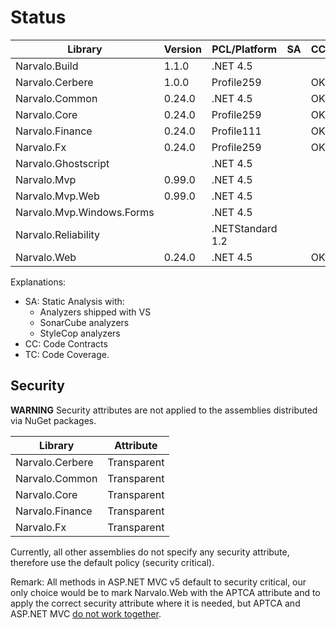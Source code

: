 Status
======

Library                   | Version     | PCL/Platform     | SA | CC | TC
--------------------------|-------------|------------------|----|----|-----
Narvalo.Build             | 1.1.0       | .NET 4.5         |    |    |
Narvalo.Cerbere           | 1.0.0       | Profile259       |    | OK | 100%
Narvalo.Common            | 0.24.0      | .NET 4.5         |    | OK |
Narvalo.Core              | 0.24.0      | Profile259       |    | OK |
Narvalo.Finance           | 0.24.0      | Profile111       |    | OK |
Narvalo.Fx                | 0.24.0      | Profile259       |    | OK |
Narvalo.Ghostscript       |             | .NET 4.5         |    |    |
Narvalo.Mvp               | 0.99.0      | .NET 4.5         |    |    |
Narvalo.Mvp.Web           | 0.99.0      | .NET 4.5         |    |    |
Narvalo.Mvp.Windows.Forms |             | .NET 4.5         |    |    |
Narvalo.Reliability       |             | .NETStandard 1.2 |    |    |
Narvalo.Web               | 0.24.0      | .NET 4.5         |    | OK |

Explanations:
- SA: Static Analysis with:
  * Analyzers shipped with VS
  * SonarCube analyzers
  * StyleCop analyzers
- CC: Code Contracts
- TC: Code Coverage.

Security
--------

**WARNING** Security attributes are not applied to the assemblies distributed
via NuGet packages.

Library             | Attribute
--------------------|------------
Narvalo.Cerbere     | Transparent
Narvalo.Common      | Transparent
Narvalo.Core        | Transparent
Narvalo.Finance     | Transparent
Narvalo.Fx          | Transparent

Currently, all other assemblies do not specify any security attribute, therefore
use the default policy (security critical).

Remark:
All methods in ASP.NET MVC v5 default to security critical, our only choice would
be to mark Narvalo.Web with the APTCA attribute and to apply the correct security
attribute where it is needed, but APTCA and ASP.NET MVC
[do not work together](https://github.com/DotNetOpenAuth/DotNetOpenAuth/issues/307).
